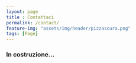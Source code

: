 ```yaml
---
layout: page
title : Contattaci
permalink: /contact/
feature-img: "assets/img/header/pizzascura.png"
tags: [Page]
---
```


### In costruzione...